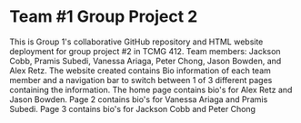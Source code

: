 # Team #1 Group Project 2

This is Group 1's collaborative GitHub repository and HTML website deployment for group project #2 in TCMG 412.
Team members: Jackson Cobb, Pramis Subedi, Vanessa Ariaga, Peter Chong, Jason Bowden, and Alex Retz.
The website created contains Bio information of each team member and a navigation bar to switch between 1 of 3 different pages containing the information.
The home page contains bio's for Alex Retz and Jason Bowden. Page 2 contains bio's for Vanessa Ariaga and Pramis Subedi. Page 3 contains bio's for Jackson Cobb and Peter Chong
